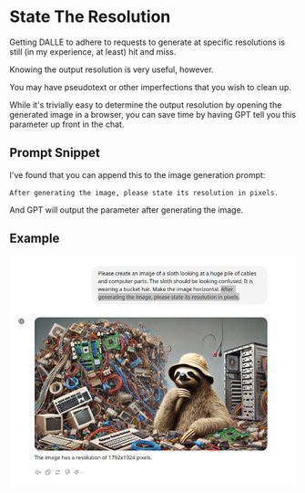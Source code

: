# State The Resolution

Getting DALLE to adhere to requests to generate at specific resolutions is still (in my experience, at least) hit and miss.

Knowing the output resolution is very useful, however. 

You may have pseudotext or other imperfections that you wish to clean up. 

While it's trivially easy to determine the output resolution by opening the generated image in a browser, you can save time by having GPT tell you this parameter up front in the chat. 

## Prompt Snippet

I've found that you can append this to the image generation prompt:

```
After generating the image, please state its resolution in pixels.
```
And GPT will output the parameter after generating the image. 

## Example

![Instructing GPT to output the resolution after generating the image](../../images/resinstructions.png)